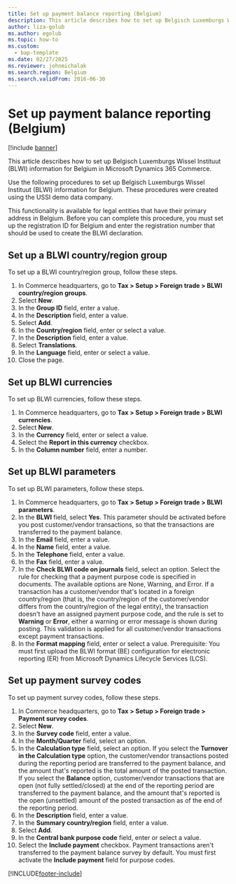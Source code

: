 ```yaml
---
title: Set up payment balance reporting (Belgium)
description: This article describes how to set up Belgisch Luxemburgs Wissel Instituut (BLWI) information for Belgium in Microsoft Dynamics 365 Commerce.
author: liza-golub
ms.author: egolub
ms.topic: how-to
ms.custom: 
  - bap-template
ms.date: 02/27/2025
ms.reviewer: johnmichalak
ms.search.region: Belgium
ms.search.validFrom: 2016-06-30
---
```


# Set up payment balance reporting (Belgium)

[!include [banner](../../includes/banner.md)]

This article describes how to set up Belgisch Luxemburgs Wissel Instituut (BLWI) information for Belgium in Microsoft Dynamics 365 Commerce.

Use the following procedures to set up Belgisch Luxemburgs Wissel Instituut (BLWI) information for Belgium. These procedures were created using the USSI demo data company.

This functionality is available for legal entities that have their primary address in Belgium. Before you can complete this procedure, you must set up the registration ID for Belgium and enter the registration number that should be used to create the BLWI declaration.

## Set up a BLWI country/region group

To set up a BLWI country/region group, follow these steps.

1. In Commerce headquarters, go to **Tax \> Setup \> Foreign trade \> BLWI country/region groups**.
1. Select **New**.
1. In the **Group ID** field, enter a value.
1. In the **Description** field, enter a value.
1. Select **Add**.
1. In the **Country/region** field, enter or select a value.
1. In the **Description** field, enter a value.
1. Select **Translations**.
1. In the **Language** field, enter or select a value.
1. Close the page.

## Set up BLWI currencies

To set up BLWI currencies, follow these steps.

1. In Commerce headquarters, go to **Tax \> Setup \> Foreign trade \> BLWI currencies**.
1. Select **New**.
1. In the **Currency** field, enter or select a value.
1. Select the **Report in this currency** checkbox.
1. In the **Column number** field, enter a number.

## Set up BLWI parameters

To set up BLWI parameters, follow these steps.

1. In Commerce headquarters, go to **Tax \> Setup \> Foreign trade \> BLWI parameters**.
1. In the **BLWI** field, select **Yes**. This parameter should be activated before you post customer/vendor transactions, so that the transactions are transferred to the payment balance.  
1. In the **Email** field, enter a value.
1. In the **Name** field, enter a value.
1. In the **Telephone** field, enter a value.
1. In the **Fax** field, enter a value.
1. In the **Check BLWI code on journals** field, select an option. Select the rule for checking that a payment purpose code is specified in documents. The available options are None, Warning, and Error. If a transaction has a customer/vendor that's located in a foreign country/region (that is, the country/region of the customer/vendor differs from the country/region of the legal entity), the transaction doesn't have an assigned payment purpose code, and the rule is set to **Warning** or **Error**, either a warning or error message is shown during posting. This validation is applied for all customer/vendor transactions except payment transactions.  
1. In the **Format mapping** field, enter or select a value. Prerequisite: You must first upload the BLWI format (BE) configuration for electronic reporting (ER) from Microsoft Dynamics Lifecycle Services (LCS).  

## Set up payment survey codes

To set up payment survey codes, follow these steps.

1. In Commerce headquarters, go to **Tax \> Setup \> Foreign trade \> Payment survey codes**.
2. Select **New**.
3. In the **Survey code** field, enter a value.
4. In the **Month/Quarter** field, select an option.
5. In the **Calculation type** field, select an option. If you select the **Turnover in the Calculation type** option, the customer/vendor transactions posted during the reporting period are transferred to the payment balance, and the amount that's reported is the total amount of the posted transaction. If you select the **Balance** option, customer/vendor transactions that are open (not fully settled/closed) at the end of the reporting period are transferred to the payment balance, and the amount that's reported is the open (unsettled) amount of the posted transaction as of the end of the reporting period.  
6. In the **Description** field, enter a value.
7. In the **Summary country/region** field, enter a value.
8. Select **Add**.
9. In the **Central bank purpose code** field, enter or select a value.
10. Select the **Include payment** checkbox. Payment transactions aren't transferred to the payment balance survey by default. You must first activate the **Include payment** field for purpose codes.  



[!INCLUDE[footer-include](../../../includes/footer-banner.md)]
